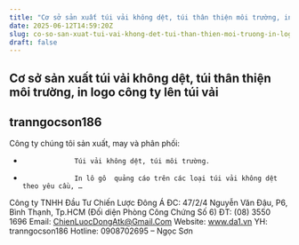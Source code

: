 ```yaml
---
title: "Cơ sở sản xuất túi vải không dệt, túi thân thiện môi trường, in logo công ty lên túi vải"
date: 2025-06-12T14:59:20Z
slug: co-so-san-xuat-tui-vai-khong-det-tui-than-thien-moi-truong-in-logo-cong-ty-len-tui-vai
draft: false
---
```


## Cơ sở sản xuất túi vải không dệt, túi thân thiện môi trường, in logo công ty lên túi vải

## tranngocson186

Công ty chúng tôi  sản xuất, may và phân phối:
-                  Túi vải không dệt, túi môi trường.
-                  In lô gô  quảng cáo trên các loại túi vải không dệt theo yêu cầu, …
Công ty TNHH Đầu Tư Chiến Lược Đông Á
ĐC: 47/2/4 Nguyễn Văn Đậu, P6, Bình Thạnh, Tp.HCM (Đối diện Phòng Công Chứng Số 6)
ĐT: (08) 3550 1696
Email: ChienLuocDongAtk@Gmail.Com
Website: www.da1.vn
YH: tranngocson186
Hotline: 0908702695 –  Ngọc Sơn